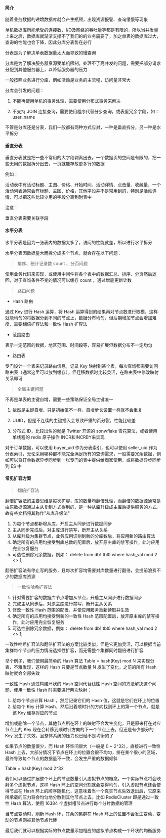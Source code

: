 #### 简介

随着业务数据的递增数据库就会产生瓶颈，出现资源报警、查询缓慢等现象

单机数据库所能承受的连接数、I/O及网络的吞吐量等都是有限的，所以当并发量上来之后，数据库就渐渐支撑不了我们的的业务需要了，加之单表的数据库过大，查询的性能也会下降，因此分库分表势在必行

分表是为了解决单表数据量太大而导致的慢查询

分库是为了解决服务器资源受单机限制，处理不了高并发的问题，需要把部分请求分配到其他服务器上，以降低服务器的压力


一般按照业务进行分库，例如活动是业务的主流程，访问量非常大

分库会引发的问题：

1. 不能再使用单机的事务处理，需要使用分布式事务来解决

2. 不支持 JOIN 连接查询，需要使用程序代替分步查询，或表里冗余字段，如： user_name


不管是分库还是分表，我们一般都有两种方式应对，一种是垂直拆分，另一种是水平拆分

#### 垂直分表

垂直分表就是把一些不常用的大字段剥离出去，一个数据页的空间是有限的，把一些无用的数据拆分出去，一页就能存放更多行的数据

例如：

活动表中有活动标题、主图、价格、开始时间、活动详情、点击量、收藏量，一个活动列表通常会有标题、主图、价格，其他字段并不是常用到的，特别是活动详情，可以把这些比较少用的字段分离到附表中

注意：

垂直分表需要关联字段

#### 水平分表

水平分表是因为一张表内的数据太多了，访问的性能就差，所以进行水平拆分

水平分表因数据量大而拆分成多个节点，就会存在以下问题：

> 排序、统计记录数 count 、分页问题

使用业务代码来实现，或使用中间件将各个表中的数据汇总、排序、分页然后返回，对于查询条件不变的情况可以缓存 count ，通过增删更新计数

> 路由问题

- Hash 路由

通过 Key 进行 Hash 运算，将 Hash 运算得到的结果再对节点数进行取模，这样就能均匀的将数据分到不同的节点上，数据分布均匀，但后期增加节点会增加难度，需要翻倍扩容法和一致性 Hash 扩容法

- 范围路由

表示一定范围的数据，地区范围、时间段等，容易扩展但数据分布不一定均匀

- 路由表

专门设计一个表来记录路由信息，记录 Key 映射到某个表，每次查询都需要访问路由表（通常这里可以放到缓存），但迁移数据时比较灵活，在路由表中修改映射关系即可

> 全局主键问题

不再是单表的主键自增，需要一些策略保证全局主键唯一

1. 依然是主键自增，只是初始值不一样，自增步长设置一样就不会重复

2. UUID，但是不连续的主键插入会导致严重的页分裂，性能比较差

3. 分布式 ID，比较出名的就是 Twitter 开源的 sonwflake 雪花算法，或者使用单线程的 redis 原子操作 INCR和INCRBY来实现

对于订单数据，可以使用 buyer_uid 作为分表索引，也可以使用 seller_uid 作为分表索引，无论采用哪种都不能完全满足所有的查询需求，一般需要冗余数据，例如可以将订单数据异步同步到一张专门的表中提供给商家使用，或将数据异步同步到 ES 中

#### 常见扩容方案

> 翻倍扩容法

翻倍扩容法的主要思维是每次扩容，库的数量均翻倍处理，而翻倍的数据源通常是由原数据源通过主从复制方式得到的，是一种从库升级成主库后提供服务的方式。故有些文档将其称作"从库升级法"

1. 为每个节点都新增从库，开启主从同步进行数据同步
2. 主从同步完成后，对主库进行禁写，断开主从关系
3. 从库升级为集群节点，业务应用识别到新的分库数后，将应用新的路由算法
4. 确定所有的应用均接受到库总数的配置后，放开原主库的禁写操作，此时应用完全恢复服务
5. 可选性删除冗余数据，例如： delete from db1.tbl0 where hash_val mod 2 <> 1;


翻倍扩容法有停止写的服务，且每次扩容均需要对库数量进行翻倍，会提前浪费不少的数据库资源

> 一致性哈希扩容法

1. 针对需要扩容的数据库节点增加从节点，开启主从同步进行数据同步
2. 完成主从同步后，对原主库进行禁写，断开主从关系
3. 修改一致性 Hash 范围的配置，并使应用服务重新读取并生效
4. 确定所有的应用均接受到新的一致性 Hash 范围配置后，放开原主库的禁写操作，此时应用完全恢复服务
5. 可选性删除冗余数据，例如： delete from db1.tbl0 where hash_val mod 2 <> 1;

一致性哈希扩容法和翻倍扩容法的方案比较类似，但是它更加灵活，可以根据当前集群每个节点的压力情况选择性扩容，而无需整个集群同时翻倍进行扩容


举个例子，我们使用最简单的 Hash 算法 Table = hash(Key) mod N 来实现分表，不难发现，这样的 Hash 只要是节点数量 N 发生了变化，之前的所有 Hash 映射就会全部失效

一致性 Hash 通过构建环状的 Hash 空间代替线性 Hash 空间的方法解决这个问题，使用一致性 Hash 时需要进行两次映射：

1. 给每个节点计算 Hash ，然后记录它们的 Hash 值，这就是它们在环上的位置
2. 给每个 Key 计算 Hash，然后沿着顺时针的方向找到环上的第一个节点，就是该 Key 储存对应的节点


增加或删除一个节点，其他节点所在环上的映射不会发生变化，只是原来打在对应节点上的 Key 现在会转移到顺时针方向的下一个节点上去，但还是有少部分的 Key 发生了失效，且整体系统的压力也已经不是均衡的了

如果节点的数量很少，而 Hash 环空间很大（一般是 0 ~ 2^32），直接进行一致性 Hash 上去，大部分情况下节点在环上的位置会很不均匀，挤在某个很小的区域，最终导致每个节点的数据量不一致，会发生严重的数据倾斜

Table = hash(Key) mod 2^32

我们可以通过扩展整个环上的节点数量引入虚拟节点的概念。一个实际节点将会映射多个虚拟节点，这样 Hash 环上的空间分割就会变得均匀，引入虚拟节点还会使得节点在 Hash 环上的顺序随机化，这意味着当一个真实节点失效退出后，它原来所承载的压力将会均匀地分散到其他节点上去。比如 RedisCluster 即是通过一致性 Hash 算法，使用 16384 个虚拟槽节点进行每个分片数据的管理

当节点变动时，刷新 Hash 环，其余的集群在 Hash 环上的位置不会发生变动，变动的节点则被其他节点代替

最后我们就可以根据实际的节点数量添加相应的虚拟节点构成一个环状的均衡服务
